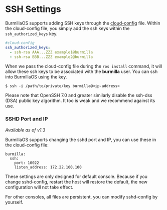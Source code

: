 # SSH Settings

BurmillaOS supports adding SSH keys through the [cloud-config](/configuration/#cloud-config) file. Within the cloud-config file, you simply add the ssh keys within the `ssh_authorized_keys` key.

```yaml
#cloud-config
ssh_authorized_keys:
  - ssh-rsa AAA...ZZZ example1@burmilla
  - ssh-rsa BBB...ZZZ example2@burmilla
```

When we pass the cloud-config file during the `ros install` command, it will allow these ssh keys to be associated with the **burmilla** user. You can ssh into BurmillaOS using the key.

```
$ ssh -i /path/to/private/key burmilla@<ip-address>
```

Please note that OpenSSH 7.0 and greater similarly disable the ssh-dss (DSA) public key algorithm. It too is weak and we recommend against its use.

### SSHD Port and IP

_Available as of v1.3_

BurmillaOS supports changing the sshd port and IP, you can use these in the cloud-config file:

```
burmilla:
  ssh:
    port: 10022
    listen_address: 172.22.100.100
```

These settings are only designed for default console.
Because if you change sshd-config, restart the host will restore the default, the new configuration will not take effect.

For other consoles, all files are persistent, you can modify sshd-config by yourself.
